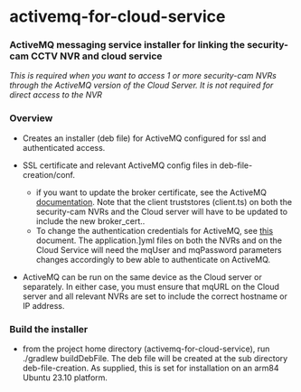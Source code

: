 # activemq-for-cloud-service
### ActiveMQ messaging service installer for linking the security-cam CCTV NVR and cloud service

*This is required when you want to access 1 or more security-cam NVRs
through the ActiveMQ version of the Cloud Server. It is not required for
direct access to the NVR*

### Overview
* Creates an installer (deb file) for ActiveMQ configured for ssl and
authenticated access.
* SSL certificate and relevant ActiveMQ config files in deb-file-creation/conf.
  * if you want to update the broker certificate, see the ActiveMQ <a href="https://activemq.apache.org/how-do-i-use-ssl">documentation</a>.
  Note that the client truststores (client.ts) on both the security-cam NVRs and the Cloud server will have to be updated to include the new broker_cert..
  * To change the authentication credentials for ActiveMQ, see <a href="https://medium.com/@ankithahjpgowda/enable-authentication-and-configure-activemq-in-java-application-5c3d1c185a67#:~:text=To%20enable%20authentication%2C%20you%20can,with%20required%20username%20and%20password.&text=We%20can%20use%20any%20of,to%20ActiveMQ%20from%20our%20application">this</a> document.
  The application.]yml files on both the NVRs and on the Cloud Service will need the mqUser and mqPassword parameters changes
  accordingly to bew able to authenticate on ActiveMQ.

* ActiveMQ can be run on the same device as the Cloud server or separately. In either case, you must ensure that
mqURL on the Cloud server and all relevant NVRs are set to include the correct hostname or IP address.

### Build the installer
* from the project home directory (activemq-for-cloud-service), run ./gradlew buildDebFile. The deb file will be created at
the sub directory deb-file-creation. As supplied, this is set for installation on an arm84 Ubuntu 23.10 platform. 


